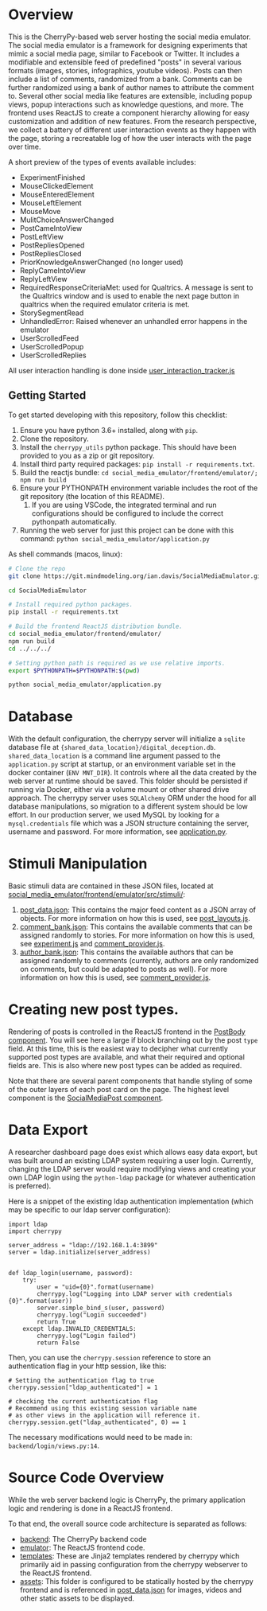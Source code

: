 # Overview

This is the CherryPy-based web server hosting the social media emulator.
The social media emulator is a framework for designing experiments that mimic a social media page, similar to Facebook or Twitter.
It includes a modifiable and extensible feed of predefined "posts" in several various formats (images, stories, infographics, youtube videos).
Posts can then include a list of comments, randomized from a bank.
Comments can be further randomized using a bank of author names to attribute the comment to.
Several other social media like features are extensible, including popup views, popup interactions such as knowledge questions, and more.
The frontend uses ReactJS to create a component hierarchy allowing for easy customization and addition of new features.
From the research perspective, we collect a battery of different user interaction events as they happen with the page,
storing a recreatable log of how the user interacts with the page over time.

A short preview of the types of events available includes:

-   ExperimentFinished
-   MouseClickedElement
-   MouseEnteredElement
-   MouseLeftElement
-   MouseMove
-   MulitChoiceAnswerChanged
-   PostCameIntoView
-   PostLeftView
-   PostRepliesOpened
-   PostRepliesClosed
-   PriorKnowledgeAnswerChanged (no longer used)
-   ReplyCameIntoView
-   ReplyLeftView
-   RequiredResponseCriteriaMet: used for Qualtrics. A message is sent to the Qualtrics window and is used to enable the next page button in qualtrics when the required emulator criteria is met.
-   StorySegmentRead
-   UnhandledError: Raised whenever an unhandled error happens in the emulator
-   UserScrolledFeed
-   UserScrolledPopup
-   UserScrolledReplies

All user interaction handling is done inside [user_interaction_tracker.js](social_media_emulator/frontend/emulator/src/user_interaction_tracker.js#L88)

## Getting Started

To get started developing with this repository, follow this checklist:

1. Ensure you have python 3.6+ installed, along with `pip`.
1. Clone the repository.
1. Install the `cherrypy_utils` python package. This should have been provided to you as a zip or git repository.
1. Install third party required packages: `pip install -r requirements.txt`.
1. Build the reactjs bundle: `cd social_media_emulator/frontend/emulator/; npm run build`
1. Ensure your PYTHONPATH environment variable includes the root of the git repository (the location of this README).
    1. If you are using VSCode, the integrated terminal and run configurations should be configured to include the correct pythonpath automatically.
1. Running the web server for just this project can be done with this command: `python social_media_emulator/application.py`

As shell commands (macos, linux):

```sh
# Clone the repo
git clone https://git.mindmodeling.org/ian.davis/SocialMediaEmulator.git

cd SocialMediaEmulator

# Install required python packages.
pip install -r requirements.txt

# Build the frontend ReactJS distribution bundle.
cd social_media_emulator/frontend/emulator/
npm run build
cd ../../../

# Setting python path is required as we use relative imports.
export $PYTHONPATH=$PYTHONPATH:$(pwd)

python social_media_emulator/application.py
```

# Database

With the default configuration, the cherrypy server will initialize a `sqlite` database file at `{shared_data_location}/digital_deception.db`.
`shared_data_location` is a command line argument passed to the `application.py` script at startup, or an environment variable set in the docker container (`ENV MNT_DIR`). It controls where all the data created by the web server at runtime should be saved. This folder should be persisted if running via Docker, either via a volume mount or other shared drive approach.
The cherrypy server uses `SQLAlchemy` ORM under the hood for all database manipulations, so migration to a different system should be low effort.
In our production server, we used MySQL by looking for a `mysql.credentials` file which was a JSON structure containing the server, username and password.
For more information, see [application.py](social_media_emulator/application.py#L83).

# Stimuli Manipulation

Basic stimuli data are contained in these JSON files, located at [social_media_emulator/frontend/emulator/src/stimuli/](social_media_emulator/frontend/emulator/src/stimuli/):

1. [post_data.json](social_media_emulator/frontend/emulator/src/stimuli/post_data.json): This contains the major feed content as a JSON array of objects. For more information on how this is used, see [post_layouts.js](social_media_emulator/frontend/emulator/src/posts/post_layouts.js#L113).
1. [comment_bank.json](social_media_emulator/frontend/emulator/src/stimuli/comment_bank.json): This contains the available comments that can be assigned randomly to stories. For more information on how this is used, see [experiment.js](social_media_emulator/frontend/emulator/src/experiment.js#L221) and [comment_provider.js](social_media_emulator/frontend/emulator/src/stimuli/comment_provider.js#L59).
1. [author_bank.json](social_media_emulator/frontend/emulator/src/stimuli/author_bank.json): This contains the available authors that can be assigned randomly to comments (currently, authors are only randomized on comments, but could be adapted to posts as well). For more information on how this is used, see [comment_provider.js](social_media_emulator/frontend/emulator/src/stimuli/comment_provider.js#L133).

# Creating new post types.

Rendering of posts is controlled in the ReactJS frontend in the [PostBody component](social_media_emulator/frontend/emulator/src/posts/post_layouts.js#L113).
You will see here a large if block branching out by the post `type` field.
At this time, this is the easiest way to decipher what currently supported post types are available, and what their required and optional fields are.
This is also where new post types can be added as required.

Note that there are several parent components that handle styling of some of the outer layers of each post card on the page. The highest level component is the [SocialMediaPost component](social_media_emulator/frontend/emulator/src/posts/post_layouts.js#L239).

# Data Export

A researcher dashboard page does exist which allows easy data export, but was built around an existing LDAP system requiring a user login.
Currently, changing the LDAP server would require modifying views and creating your own LDAP login using the
`python-ldap` package (or whatever authentication is preferred).

Here is a snippet of the existing ldap authentication implementation (which may be specific to our ldap server configuration):

```
import ldap
import cherrypy

server_address = "ldap://192.168.1.4:3899"
server = ldap.initialize(server_address)


def ldap_login(username, password):
    try:
        user = "uid={0}".format(username)
        cherrypy.log("Logging into LDAP server with credentials {0}".format(user))
        server.simple_bind_s(user, password)
        cherrypy.log("Login succeeded")
        return True
    except ldap.INVALID_CREDENTIALS:
        cherrypy.log("Login failed")
        return False

```

Then, you can use the `cherrypy.session` reference to store an authentication flag in your http session, like this:

```
# Setting the authentication flag to true
cherrypy.session["ldap_authenticated"] = 1

# checking the current authentication flag
# Recommend using this existing session variable name
# as other views in the application will reference it.
cherrypy.session.get("ldap_authenticated", 0) == 1
```

The necessary modifications would need to be made in: `backend/login/views.py:14`.

# Source Code Overview

While the web server backend logic is CherryPy, the primary application logic and rendering is done in a ReactJS frontend.

To that end, the overall source code architecture is separated as follows:

-   [backend](social_media_emulator/frontend/emulator/): The CherryPy backend code
-   [emulator](social_media_emulator/frontend/emulator): The ReactJS frontend code.
-   [templates](social_media_emulator/frontend/templates): These are Jinja2 templates rendered by cherrypy which primarily aid in passing configuration from the cherrypy webserver to the ReactJS frontend.
-   [assets](social_media_emulator/frontend/assets): This folder is configured to be statically hosted by the cherrypy frontend and is referenced in [post_data.json](social_media_emulator/frontend/emulator/src/stimuli/post_data.json) for images, videos and other static assets to be displayed.
